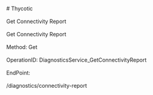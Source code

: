 <br>#     Thycotic</br>
<br>Get Connectivity Report</br>
<br>Get Connectivity Report</br>
<br>Method: Get</br>
<br>OperationID: DiagnosticsService_GetConnectivityReport</br>
<br>EndPoint:</br>
<br>/diagnostics/connectivity-report</br>
